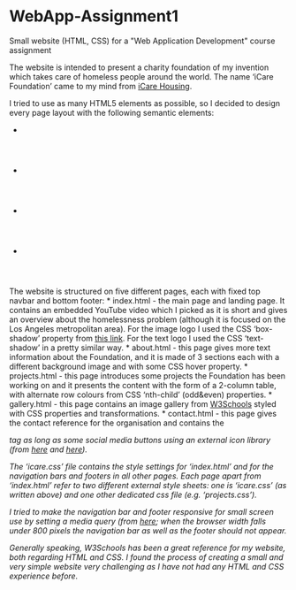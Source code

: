 # WebApp-Assignment1
Small website (HTML, CSS) for a "Web Application Development" course assignment

The website is intended to present a charity foundation of my invention which takes care of homeless people around the world. The name ‘iCare Foundation’ came to my mind from [iCare Housing](https://www.icarehousing.ie).

I tried to use as many HTML5 elements as possible, so I decided to design every page layout with the following semantic elements:
* <nav>
* <header>
* <section>
* <footer>

The website is structured on five different pages, each with fixed top navbar and bottom footer:
	*	index.html - the main page and landing page. It contains an embedded YouTube video which I picked as it is short and gives an overview about the homelessness problem (although it is focused on the Los Angeles metropolitan area). For the image logo I used the CSS ‘box-shadow’ property from [this link](https://css-tricks.com/almanac/properties/b/box-shadow). For the text logo I used the CSS ‘text-shadow’ in a pretty similar way.
	*	about.html - this page gives more text information about the Foundation, and it is made of 3 sections each with a different background image and with some CSS hover property.
	*	projects.html - this page introduces some projects the Foundation has been working on and it presents the content with the form of a 2-column table, with alternate row colours from CSS ‘nth-child’ (odd&even) properties.
	*	gallery.html - this page contains an image gallery from [W3Schools](https://www.w3schools.com/css/css_image_gallery.asp) styled with CSS properties and transformations.
	*	contact.html - this page gives the contact reference for the organisation and contains the <address> tag as long as some social media buttons using an external icon library (from [here](https://cdnjs.cloudflare.com/ajax/libs/font-awesome/4.7.0/css/font-awesome.min.css) and [here](https://www.w3schools.com/howto/howto_css_social_media_buttons.asp)).

The ‘icare.css’ file contains the style settings for ‘index.html’ and for the navigation bars and footers in all other pages.
Each page apart from ‘index.html’ refer to two different external style sheets: one is ‘icare.css’ (as written above) and one other dedicated css file (e.g. ‘projects.css’).

I tried to make the navigation bar and footer responsive for small screen use by setting a media query (from [here](https://www.w3schools.com/howto/howto_js_topnav_responsive.asp); when the browser width falls under 800 pixels the navigation bar as well as the footer should not appear.

Generally speaking, W3Schools has been a great reference for my website, both regarding HTML and CSS.
I found the process of creating a small and very simple website very challenging as I have not had any HTML and CSS experience before.
